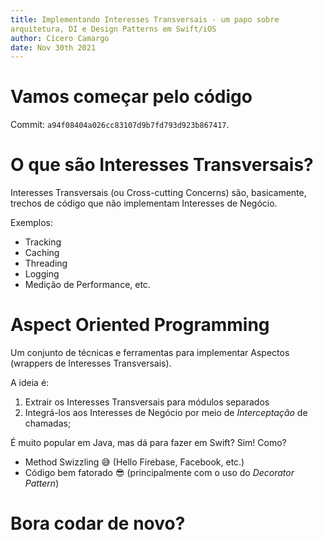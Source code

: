 ```yaml
---
title: Implementando Interesses Transversais - um papo sobre
arquitetura, DI e Design Patterns em Swift/iOS
author: Cícero Camargo
date: Nov 30th 2021
---
```






# Vamos começar pelo código 

Commit: `a94f08404a026cc83107d9b7fd793d923b867417`.













# O que são Interesses Transversais?

Interesses Transversais (ou Cross-cutting Concerns) são, basicamente,
trechos de código que não implementam Interesses de Negócio. 

Exemplos:

* Tracking
* Caching
* Threading
* Logging
* Medição de Performance, etc.














# Aspect Oriented Programming

Um conjunto de técnicas e ferramentas para implementar Aspectos (wrappers de
Interesses Transversais).

A ideia é:

1. Extrair os Interesses Transversais para módulos separados
2. Integrá-los aos Interesses de Negócio por meio de *Interceptação* de chamadas;

É muito popular em Java, mas dá para fazer em Swift? Sim! Como?
* Method Swizzling 😅 (Hello Firebase, Facebook, etc.)
* Código bem fatorado 😎 (principalmente com o uso do *Decorator Pattern*) 














# Bora codar de novo?
